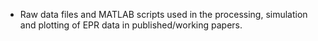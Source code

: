 - Raw data files and MATLAB scripts used in the processing, simulation and plotting of EPR data in published/working papers.
